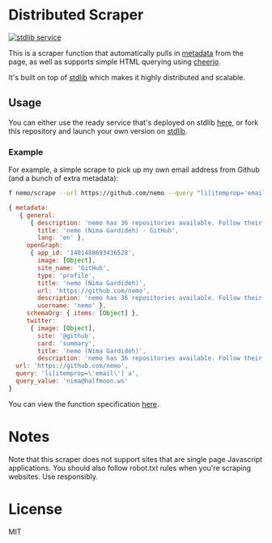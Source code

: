 # Distributed Scraper
[![stdlib service](http://badge.stdlib.com/service/?service=scrape&username=nemo&version=0.1.3)](https://stdlib.com/services/nemo/scrape)

This is a scraper function that automatically pulls in [metadata](https://github.com/wikimedia/html-metadata) from the page, as well as supports simple HTML querying using [cheerio](https://github.com/cheeriojs/cheerio).

It's built on top of [stdlib](https://stdlib.com) which makes it highly distributed and scalable.

## Usage

You can either use the ready service that's deployed on stdlib [here](http://stdlib.com/services/nemo/scrape), or fork this repository and launch your own version on [stdlib](https://stdlib.com).

### Example

For example, a simple scrape to pick up my own email address from Github (and a bunch of extra metadata):

```bash
f nemo/scrape --url https://github.com/nemo --query "li[itemprop='email'] a"
```

```javascript
{ metadata:
   { general:
      { description: 'nemo has 36 repositories available. Follow their code on GitHub.',
        title: 'nemo (Nima Gardideh) · GitHub',
        lang: 'en' },
     openGraph:
      { app_id: '1401488693436528',
        image: [Object],
        site_name: 'GitHub',
        type: 'profile',
        title: 'nemo (Nima Gardideh)',
        url: 'https://github.com/nemo',
        description: 'nemo has 36 repositories available. Follow their code on GitHub.',
        username: 'nemo' },
     schemaOrg: { items: [Object] },
     twitter:
      { image: [Object],
        site: '@github',
        card: 'summary',
        title: 'nemo (Nima Gardideh)',
        description: 'nemo has 36 repositories available. Follow their code on GitHub.' } },
  url: 'https://github.com/nemo',
  query: 'li[itemprop=\'email\'] a',
  query_value: 'nima@halfmoon.ws'
}
```

You can view the function specification [here](http://stdlib.com/services/nemo/scrape).


# Notes
Note that this scraper does not support sites that are single page Javascript applications. You should also follow robot.txt rules when you're scraping websites. Use responsibly.

# License
MIT
